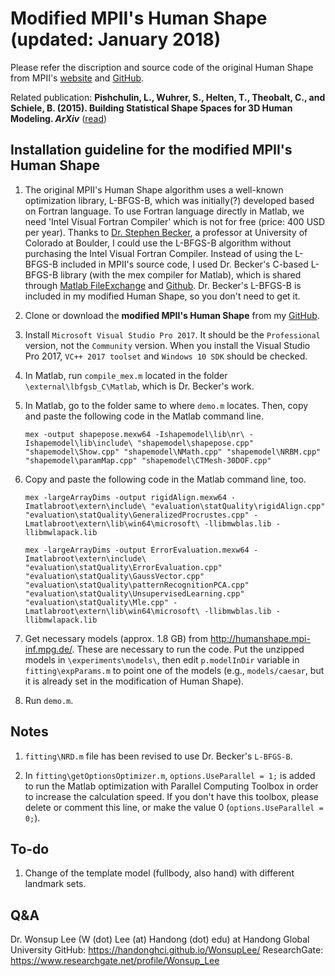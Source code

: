 Modified MPII's Human Shape (updated: January 2018)
=====

Please refer the  discription and source code of the original Human Shape from MPII's [website](http://humanshape.mpi-inf.mpg.de/) and [GitHub](https://github.com/leonid-pishchulin/humanshape).

Related publication: **Pishchulin, L., Wuhrer, S., Helten, T., Theobalt, C., and Schiele, B. (2015). Building Statistical Shape Spaces for 3D Human Modeling. _ArXiv_** ([read](http://arxiv.org/abs/1503.05860))


Installation guideline for the modified MPII's Human Shape
---

1. The original MPII's Human Shape algorithm uses a well-known optimization library, L-BFGS-B, which was initially(?) developed based on Fortran language. To use Fortran language directly in Matlab, we need 'Intel Visual Fortran Compiler' which is not for free (price: 400 USD per year). Thanks to [Dr. Stephen Becker](http://amath.colorado.edu/faculty/becker/), a professor at University of Colorado at Boulder, I could use the L-BFGS-B algorithm without purchasing the Intel Visual Fortran Compiler. Instead of using the L-BFGS-B included in MPII's source code, I used Dr. Becker's C-based L-BFGS-B library (with the mex compiler for Matlab), which is shared through [Matlab FileExchange](https://nl.mathworks.com/matlabcentral/fileexchange/35104-lbfgsb--l-bfgs-b--mex-wrapper) and [Github](https://github.com/stephenbeckr/L-BFGS-B-C). Dr. Becker's L-BFGS-B is included in my modified Human Shape, so you don't need to get it.


1. Clone or download the **modified MPII's Human Shape** from my [GitHub](https://github.com/HandongHCI/humanshape).

1. Install `Microsoft Visual Studio Pro 2017`. It should be the `Professional` version, not the `Community` version. When you install the Visual Studio Pro 2017, `VC++ 2017 toolset` and `Windows 10 SDK` should be checked.

1. In Matlab, run `compile_mex.m` located in the folder `\external\lbfgsb_C\Matlab`, which is Dr. Becker's work.

1. In Matlab, go to the folder same to where `demo.m` locates. Then, copy and paste the following code in the Matlab command line.

    ```
    mex -output shapepose.mexw64 -Ishapemodel\lib\nr\ -Ishapemodel\lib\include\ "shapemodel\shapepose.cpp" "shapemodel\Show.cpp" "shapemodel\NMath.cpp" "shapemodel\NRBM.cpp" "shapemodel\paramMap.cpp" "shapemodel\CTMesh-30DOF.cpp"
    ```

1. Copy and paste the following code in the Matlab command line, too.
    ```
    mex -largeArrayDims -output rigidAlign.mexw64 -Imatlabroot\extern\include\ "evaluation\statQuality\rigidAlign.cpp" "evaluation\statQuality\GeneralizedProcrustes.cpp" -Lmatlabroot\extern\lib\win64\microsoft\ -llibmwblas.lib -llibmwlapack.lib
    ```

    ```
    mex -largeArrayDims -output ErrorEvaluation.mexw64 -Imatlabroot\extern\include\ "evaluation\statQuality\ErrorEvaluation.cpp" "evaluation\statQuality\GaussVector.cpp" "evaluation\statQuality\patternRecognitionPCA.cpp" "evaluation\statQuality\UnsupervisedLearning.cpp" "evaluation\statQuality\Mle.cpp" -Lmatlabroot\extern\lib\win64\microsoft\ -llibmwblas.lib -llibmwlapack.lib
    ```

1. Get necessary models (approx. 1.8 GB) from http://humanshape.mpi-inf.mpg.de/. These are necessary to run the code. Put the unzipped models in `\experiments\models\`, then edit `p.modelInDir` variable in `fitting\expParams.m` to point one of the models (e.g., `models/caesar`, but it is already set in the modification of Human Shape).

1. Run `demo.m`.

Notes
---

1. `fitting\NRD.m` file has been revised to use Dr. Becker's `L-BFGS-B`.

1. In `fitting\getOptionsOptimizer.m`, `options.UseParallel = 1;` is added to run the Matlab optimization with Parallel Computing Toolbox in order to increase the calculation speed. If you don't have this toolbox, please delete or comment this line, or make the value 0 (`options.UseParallel = 0;`).


To-do
---

1. Change of the template model (fullbody, also hand) with different landmark sets.


Q&A
---
Dr. Wonsup Lee (W (dot) Lee (at) Handong (dot) edu) at Handong Global University
GitHub: https://handonghci.github.io/WonsupLee/
ResearchGate: https://www.researchgate.net/profile/Wonsup_Lee